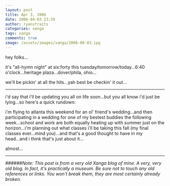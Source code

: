 ```yaml
---
layout: post
title: Apr 3, 2006
date: 2006-04-03 23:59
author: ryanstraits
categories: xanga
tags: xanga
comments: true
image: /assets/images/xanga/2006-06-03.jpg
---
```


hey folks...

it's "all-hymn night" at six:forty this tuesday/tomorrow/today...6:40 o'clock...heritage plaza...dover/phila, ohio...

we'll be pickin' at all the hits...yah best be checkin' it out...

---

i'd say that i'll be updating you all on life soon...but you all know i'd just be lying...so here's a quick rundown:

i'm flying to atlanta this weekend for an ol' friend's wedding...and then participating in a wedding for one of my bestest buddies the following week...school and work are both equally heating up with summer just on the horizon...i'm planning out what classes i'll be taking this fall (my final classes ever...mind you)...and that's a good thought to have in my head...and i think that's just about it...

almost...

---

######*Note: This post is from a very old Xanga blog of mine. A very, very old blog. In fact, it's practically a museum. Be sure not to touch any old references or links. You won't break them, they are most certainly already broken.*
